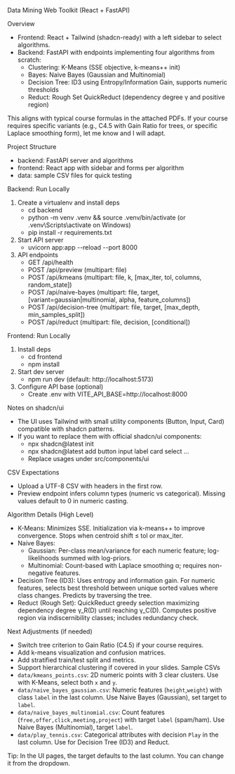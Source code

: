 Data Mining Web Toolkit (React + FastAPI)

Overview
- Frontend: React + Tailwind (shadcn-ready) with a left sidebar to select algorithms.
- Backend: FastAPI with endpoints implementing four algorithms from scratch:
  - Clustering: K-Means (SSE objective, k-means++ init)
  - Bayes: Naive Bayes (Gaussian and Multinomial)
  - Decision Tree: ID3 using Entropy/Information Gain, supports numeric thresholds
  - Reduct: Rough Set QuickReduct (dependency degree γ and positive region)

This aligns with typical course formulas in the attached PDFs. If your course requires specific variants (e.g., C4.5 with Gain Ratio for trees, or specific Laplace smoothing form), let me know and I will adapt.

Project Structure
- backend: FastAPI server and algorithms
- frontend: React app with sidebar and forms per algorithm
- data: sample CSV files for quick testing

Backend: Run Locally
1) Create a virtualenv and install deps
   - cd backend
   - python -m venv .venv && source .venv/bin/activate (or .venv\Scripts\activate on Windows)
   - pip install -r requirements.txt
2) Start API server
   - uvicorn app:app --reload --port 8000
3) API endpoints
   - GET /api/health
   - POST /api/preview (multipart: file)
   - POST /api/kmeans (multipart: file, k, [max_iter, tol, columns, random_state])
   - POST /api/naive-bayes (multipart: file, target, [variant=gaussian|multinomial, alpha, feature_columns])
   - POST /api/decision-tree (multipart: file, target, [max_depth, min_samples_split])
   - POST /api/reduct (multipart: file, decision, [conditional])

Frontend: Run Locally
1) Install deps
   - cd frontend
   - npm install
2) Start dev server
   - npm run dev (default: http://localhost:5173)
3) Configure API base (optional)
   - Create .env with VITE_API_BASE=http://localhost:8000

Notes on shadcn/ui
- The UI uses Tailwind with small utility components (Button, Input, Card) compatible with shadcn patterns.
- If you want to replace them with official shadcn/ui components:
  - npx shadcn@latest init
  - npx shadcn@latest add button input label card select ...
  - Replace usages under src/components/ui

CSV Expectations
- Upload a UTF-8 CSV with headers in the first row.
- Preview endpoint infers column types (numeric vs categorical). Missing values default to 0 in numeric casting.

Algorithm Details (High Level)
- K-Means: Minimizes SSE. Initialization via k-means++ to improve convergence. Stops when centroid shift ≤ tol or max_iter.
- Naive Bayes:
  - Gaussian: Per-class mean/variance for each numeric feature; log-likelihoods summed with log-priors.
  - Multinomial: Count-based with Laplace smoothing α; requires non-negative features.
- Decision Tree (ID3): Uses entropy and information gain. For numeric features, selects best threshold between unique sorted values where class changes. Predicts by traversing the tree.
- Reduct (Rough Set): QuickReduct greedy selection maximizing dependency degree γ_R(D) until reaching γ_C(D). Computes positive region via indiscernibility classes; includes redundancy check.

Next Adjustments (if needed)
- Switch tree criterion to Gain Ratio (C4.5) if your course requires.
- Add k-means visualization and confusion matrices.
- Add stratified train/test split and metrics.
- Support hierarchical clustering if covered in your slides.
Sample CSVs
- `data/kmeans_points.csv`: 2D numeric points with 3 clear clusters. Use with K-Means, select both `x` and `y`.
- `data/naive_bayes_gaussian.csv`: Numeric features (`height`,`weight`) with class `label` in the last column. Use Naive Bayes (Gaussian), set target to `label`.
- `data/naive_bayes_multinomial.csv`: Count features (`free,offer,click,meeting,project`) with target `label` (spam/ham). Use Naive Bayes (Multinomial), target `label`.
- `data/play_tennis.csv`: Categorical attributes with decision `Play` in the last column. Use for Decision Tree (ID3) and Reduct.

Tip: In the UI pages, the target defaults to the last column. You can change it from the dropdown.

